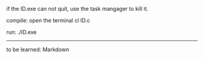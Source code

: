 if the ID.exe can not quit, use the task mangager to kill it.

compile: 
 open the terminal
 cl ID.c

run: ./ID.exe



-------------------
to be learned: Markdown
